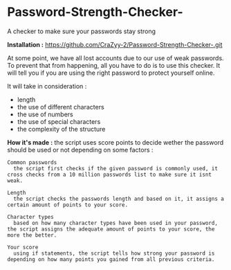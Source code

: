 # Password-Strength-Checker-
A checker to make sure your passwords stay strong


**Installation :** 
    https://github.com/CraZyy-2/Password-Strength-Checker-.git



At some point, we have all lost accounts due to our use of weak passwords.
To prevent that from happening, all you have to do is to use this checker.
It will tell you if you are using the right password to protect yourself online.


It will take in consideration : 
  - length
  - the use of different characters
  - the use of numbers
  - the use of special characters
  - the complexity of the structure

**How it's made :**
    the script uses score points to decide wether the password should be used or not depending on some factors : 
   
    Common passwords 
      the script first checks if the given password is commonly used, it cross checks from a 10 million passwords list to make sure it isnt weak.
  
    Length 
      the script checks the passwords length and based on it, it assigns a certain amount of points to your score.

    Character types 
      based on how many character types have been used in your password, the script assigns the adequate amount of points to your score, the more the better.

    Your score 
      using if statements, the script tells how strong your password is depending on how many points you gained from all previous criteria.



